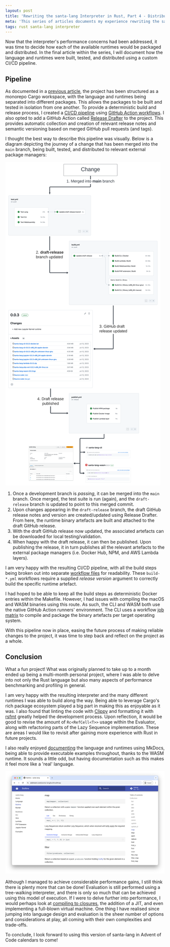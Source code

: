 ```yaml
---
layout: post
title: 'Rewriting the santa-lang Interpreter in Rust, Part 4 - Distribution'
meta: 'This series of articles documents my experience rewriting the santa-lang interpreter in Rust. In this article, I document how the language and runtimes were built, tested, and distributed using a custom CI/CD pipeline.'
tags: rust santa-lang interpreter
---
```


Now that the interpreter's performance concerns had been addressed, it was time to decide how each of the available runtimes would be packaged and distributed.
In the final article within the series, I will document how the language and runtimes were built, tested, and distributed using a custom CI/CD pipeline.

<!--more-->

## Pipeline

As documented in a [previous article](https://eddmann.com/posts/rewriting-the-santa-lang-interpreter-in-rust-part-1-implementing-the-core/), the project has been structured as a monorepo Cargo workspace, with the language and runtimes being separated into different packages.
This allows the packages to be built and tested in isolation from one another.
To provide a deterministic build and release process, I created a [CI/CD pipeline](https://github.com/eddmann/santa-lang-rs/tree/d175c6a692265d2b66355e17e7cbe2f51f36b3d1/.github) using [GitHub Action workflows](https://docs.github.com/en/actions/using-workflows).
I also opted to add a GitHub Action called [Release Drafter](https://github.com/release-drafter/release-drafter) to the project.
This provides automatic collection and creation of relevant release notes and semantic versioning based on merged GitHub pull requests (and tags).

I thought the best way to describe this pipeline was visually.
Below is a diagram depicting the journey of a change that has been merged into the `main` branch, being built, tested, and distributed to relevant external package managers:

<img src="/uploads/rewriting-the-santa-lang-interpreter-in-rust/pipeline.png" alt="CI/CD Pipeline" />

1. Once a development branch is _passing_, it can be merged into the `main` branch. Once merged, the test suite is run (again), and the `draft-release` branch is updated to point to this merged commit.
2. Upon changes appearing in the `draft-release` branch, the draft GitHub release notes and version are created/updated using Release Drafter. From here, the runtime binary artefacts are built and attached to the draft GitHub release.
3. With the draft GitHub release now updated, the associated artefacts can be downloaded for local testing/validation.
4. When happy with the draft release, it can then be published. Upon publishing the release, it in turn publishes all the relevant artefacts to the external package managers (i.e. Docker Hub, NPM, and AWS Lambda layers).

I am very happy with the resulting CI/CD pipeline, with all the build steps being broken out into separate [workflow files](https://github.com/eddmann/santa-lang-rs/tree/d175c6a692265d2b66355e17e7cbe2f51f36b3d1/.github/workflows) for readability.
These `build-*.yml` workflows require a supplied _release version_ argument to correctly build the specific runtime artefact.

I had hoped to be able to keep all the build steps as deterministic Docker entries within the Makefile.
However, I had issues with compiling the macOS and WASM binaries using this route.
As such, the CLI and WASM both use the native GitHub Action runners' environment.
The CLI uses a workflow [job matrix](https://github.com/eddmann/santa-lang-rs/blob/d175c6a692265d2b66355e17e7cbe2f51f36b3d1/.github/workflows/build-cli.yml#L45) to compile and package the binary artefacts per target operating system.

With this pipeline now in place, easing the future process of making reliable changes to the project, it was time to step back and reflect on the project as a whole.

## Conclusion

What a fun project!
What was originally planned to take up to a month ended up being a multi-month personal project, where I was able to delve into not only the Rust language but also many aspects of performance benchmarking and profiling in general.

I am very happy with the resulting interpreter and the many different runtimes I was able to build along the way.
Being able to leverage Cargo's rich package ecosystem played a big part in making this as enjoyable as it was.
I also found that linting the code with [Clippy](https://doc.rust-lang.org/clippy/) and formatting it with [rsfmt](https://github.com/zBaitu/rsfmt) greatly helped the development process.
Upon reflection, it would be good to revise the amount of `Rc<RefCell<T>>` usage within the Evaluator, along with refactoring parts of the Lazy Sequence implementation.
These are areas I would like to revisit after gaining more experience with Rust in future projects.

I also really enjoyed [documenting](https://eddmann.com/santa-lang/) the language and runtimes using MkDocs, being able to provide executable examples throughout, thanks to the WASM runtime.
It sounds a little odd, but having documentation such as this makes it feel more like a 'real' language.

<img src="/uploads/rewriting-the-santa-lang-interpreter-in-rust/documentation.png" alt="Documentation" />

Although I managed to achieve considerable performance gains, I still think there is plenty more that can be done!
Evaluation is still performed using a tree-walking interpreter, and there is only so much that can be achieved using this model of execution.
If I were to delve further into performance, I would perhaps look at [compiling to closures](https://blog.cloudflare.com/building-fast-interpreters-in-rust/#dynamic-dispatch-and-closures-to-the-rescue), the addition of a JIT, and even implementing a full-blown virtual machine.
One thing I have realised since jumping into language design and evaluation is the sheer number of options and considerations at play, all coming with their own complexities and trade-offs.

To conclude, I look forward to using this version of santa-lang in Advent of Code calendars to come!

